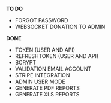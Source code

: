 **TO DO**
- FORGOT PASSWORD
- WEBSOCKET DONATION TO ADMIN

**DONE**
- TOKEN (USER AND API)
- REFRESHTOKEN (USER AND API)
- BCRYPT
- VALIDATION EMAIL ACCOUNT
- STRIPE INTEGRATION
- ADMIN USER MODE
- GENERATE PDF REPORTS
- GENERATE XLS REPORTS
